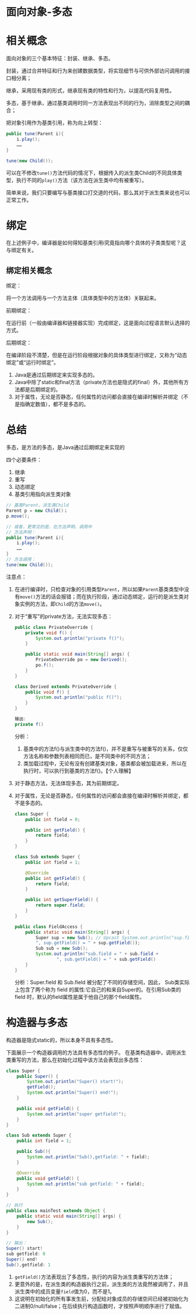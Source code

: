 # 面向对象-多态

# 相关概念

面向对象的三个基本特征：封装、继承、多态。

封装，通过合并特征和行为来创建数据类型，将实现细节与可供外部访问调用的接口相分离；

继承，采用现有类的形式，继承现有类的特性和行为，以提高代码复用性。

多态，基于继承，通过基类调用时同一方法表现出不同的行为，消除类型之间的耦合；

把对象引用作为基类引用，称为向上转型：

```java
public tune(Parent i){
	i.play();
	……
}

tune(new Child());
```

可以在不修改`tune()`方法代码的情况下，根据传入的派生类Child的不同具体类型，执行不同的`play()`方法（该方法在派生类中均有被重写）。

简单来说，我们只要编写与基类接口打交道的代码，那么其对于派生类来说也可以正常工作。

# 绑定

在上述例子中，编译器是如何得知基类引用i究竟指向哪个具体的子类类型呢？这与绑定有关。

## 绑定相关概念

绑定：

将一个方法调用与一个方法主体（具体类型中的方法体）关联起来。

前期绑定：

在运行前（一般由编译器和链接器实现）完成绑定，这是面向过程语言默认选择的方式。

后期绑定：

在编译阶段不清楚，但是在运行阶段根据对象的具体类型进行绑定，又称为“动态绑定”或“运行时绑定”。

1. Java是通过后期绑定来实现多态的。
2. Java中除了static和final方法（private方法也是隐式的final）外，其他所有方法都是后期绑定的。
3. 对于属性，无论是否静态，任何属性的访问都会直接在编译时解析并绑定（不是指确定数值），都不是多态的。

# 总结

多态，是方法的多态，是Java通过后期绑定来实现的

四个必要条件：

1. 继承
2. 重写
3. 动态绑定
4. 基类引用指向派生类对象

```java
// 基类Parent，派生类Child
Parent p = new Child()；
p.move();

// 或者，更常见的是，在方法声明、调用中
// 方法声明：
public tune(Parent i){
	i.play();
	……
}
// 方法调用：
tune(new Child());
```

注意点：

1. 在进行编译时，只检查对象的引用类型`Parent`，所以如果`Parent`基类类型中没有`move()`方法的话会报错；而在执行阶段，通过动态绑定，运行的是派生类对象实例的方法，即`Child`的方法`move()`。
2. 对于“重写”的private方法，无法实现多态：
    
    ```java
    public class PrivateOverride {
        private void f() {
            System.out.println("private f()");
        }
    
        public static void main(String[] args) {
            PrivateOverride po = new Derived();
            po.f();
        }
    }
    
    class Derived extends PrivateOverride {
        public void f() {
            System.out.println("public f()");
        }
    }
    
    输出:
    private f()
    ```
    
    分析：
    
    1. 基类中的方法f()与派生类中的方法f()，并不是重写与被重写的关系，仅仅方法名称和参数列表相同而已，是不同类中的不同方法；
    2. 类加载过程中，无论有没有创建基类对象，基类都会被加载进来，所以在执行时，可以执行到基类的方法f()。【个人理解】
3. 对于静态方法，无法体现多态，其为前期绑定。
4. 对于属性，无论是否静态，任何属性的访问都会直接在编译时解析并绑定，都不是多态的。
    
    ```java
    class Super {
        public int field = 0;
    
        public int getField() {
            return field;
        }
    }
    
    class Sub extends Super {
        public int field = 1;
    
        @Override
        public int getField() {
            return field;
        }
    
        public int getSuperField() {
            return super.field;
        }
    }
    
    public class FieldAccess {
        public static void main(String[] args) {
            Super sup = new Sub(); // Upcast System.out.println("sup.field = " + sup.field +
            ", sup.getField() = " + sup.getField());
            Sub sub = new Sub();
            System.out.println("sub.field = " + sub.field +
                    ", sub.getField() = " + sub.getField()
        }
    }
    ```
    
    分析：Super.field 和 Sub.field 被分配了不同的存储空间，因此， Sub类实际上包含了两个称为 field 的属性:它自己的和来自Super的。在引用Sub类的field 时，默认的field属性是属于他自己的那个field属性。
    

# 构造器与多态

构造器是隐式static的，所以本身不具有多态性。

下面展示一个构造器调用的方法具有多态性的例子。
在基类构造器中，调用派生类重写的方法，那么在初始化过程中该方法会表现出多态性：

```java
class Super {
    public Super() {
        System.out.println("Super() start!");
        getField();
        System.out.println("Super() end!");
    }

    public void getField() {
        System.out.println("super getfield!");
    }
}

class Sub extends Super {
    public int field = 1;

    public Sub(){
        System.out.println("Sub(),getfield: " + field);
    }

    @Override
    public void getField() {
        System.out.println("sub getfield: " + field);
    }
}

// 执行
public class mainTest extends Object {
    public static void main(String[] args) {
        new Sub();
    }
}

// 输出：
Super() start!
sub getfield: 0
Super() end!
Sub(),getfield: 1
```

1. `getField()`方法表现出了多态性，执行的内容为派生类重写的方法体；
2. 更意外的是，在派生类的构造器执行之前，派生类的方法竟然被调用了，并且派生类中的成员变量`field`值为0，而不是1。
3. 这说明在初始化的所有事发生前，分配给对象成员的存储空间已经被初始化为二进制0/null/false；在后续执行构造函数时，才按照声明顺序进行了赋值。
